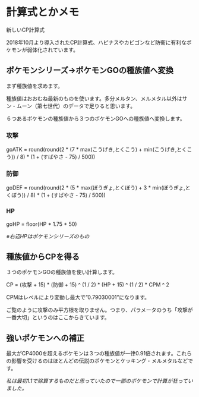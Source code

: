 # 計算式とかメモ

新しいCP計算式

2018年10月より導入されたCP計算式、ハピナスやカビゴンなど防衛に有利なポケモンが弱体化されています。

## ポケモンシリーズ→ポケモンGOの種族値へ変換

まず種族値を求めます。

種族値はおおむね最新のものを使います。多分メルタン、メルメタル以外はサン・ムーン（第七世代）のデータで足りると思います。

６つあるポケモンの種族値から３つのポケモンGOへの種族値へ変換します。

### 攻撃

goATK = round(round(2 \* (7 \* max(こうげき,とくこう) + min(こうげき,とくこう)) / 8) \* (1 + (すばやさ - 75) / 500))

### 防御

goDEF = round(round(2 \* (5 \* max(ぼうぎょ,とくぼう) + 3 \* min(ぼうぎょ,とくぼう)) / 8) \* (1 + (すばやさ - 75) / 500))

### HP

goHP = floor(HP \* 1.75 + 50)

_※右辺HPはポケモンシリーズのもの_

## 種族値からCPを得る

３つのポケモンGOの種族値を使い計算します。

CP = (攻撃 + 15) \* (防御 + 15) ^ (1 / 2) \* (HP + 15) ^ (1 / 2) \* CPM ^ 2

CPMはレベルにより変動し最大で”0.79030001”になります。

ご覧のように攻撃のみ平方根を取りません。つまり、パラメータのうち「攻撃が一番大切」というのはここからきています。

## 強いポケモンへの補正

最大がCP4000を超えるポケモンは３つの種族値が一律0.91倍されます。これらの影響を受けるのはほとんどの伝説のポケモンとケッキング・メルメタルなどです。

_私は最初1.1で除算するものだと思っていたので一部のポケモンで計算が狂っていました。_

